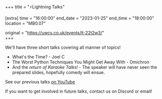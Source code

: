 +++
title = "⚡Lightning Talks"

[extra]
time = "16:00:00"
end_date = "2023-01-25"
end_time = "18:00:00"
location = "MB0.07"

original = "https://uwcs.co.uk/events/lt-22t2w3/"    
+++

We'll have three short talks covering all manner of topics!

- What's the Time? - Joel C
- The Worst Python Techniques You Might Get Away With - Omichron
- And the *return of Karaoke Talks!* - The speaker will have never seen the prepared slides, hopefully comedy will ensue.

See our previous talks [on YouTube](https://youtube.com/playlist?list=PLM7py5yAB4FxS3FzpBD4BA29M6Ue5qyVe)

If you want to get involved in future talks, contact us on Discord or email!

